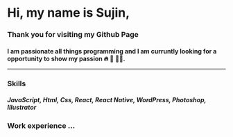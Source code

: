  <img src="https://sujinhhh.github.io/deploy/awesome.png" alt="" />

#  Hi, my name is Sujin,
### Thank you for visiting my Github Page

#### I am passionate all things programming and I am curruntly looking for a opportunity to show my passion 🔥 🥳 🏋️‍♀️. <hr> 
 

### Skills

##### JavaScript, Html, Css, React, React Native, WordPress, Photoshop, Illustrator

### Work experience ...  
